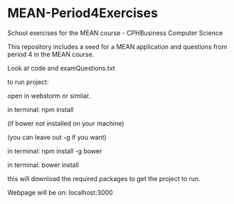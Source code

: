 # MEAN-Period4Exercises
School exercises for the MEAN course - CPHBusiness Computer Science

This repository includes a seed for a MEAN application
and questions from period 4 in the MEAN course.

Look at code and examQuestions.txt


to run project:

open in webstorm or similar.

in terminal: npm install

(if bower not installed on your machine)

(you can leave out -g if you want)

in terminal: npm install -g bower

in terminal: bower install

this will download the required packages to get the project to run.

Webpage will be on:
localhost:3000
